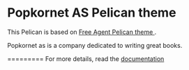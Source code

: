 Popkornet AS Pelican theme
==========================

This Pelican is based on [Free Agent Pelican theme ](https://github.com/aroaminggeek/pelican-free-agent).

Popkornet as is a company dedicated to writing great books.

=========
For more details, read the [documentation](http://pelican.readthedocs.org)
